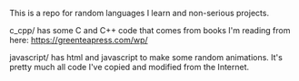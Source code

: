 This is a repo for random languages I learn and non-serious projects.

c_cpp/ has some C and C++ code that comes from books I'm reading from here: https://greenteapress.com/wp/

javascript/ has html and javascript to make some random animations. It's pretty much all code I've copied and modified from the Internet. 
